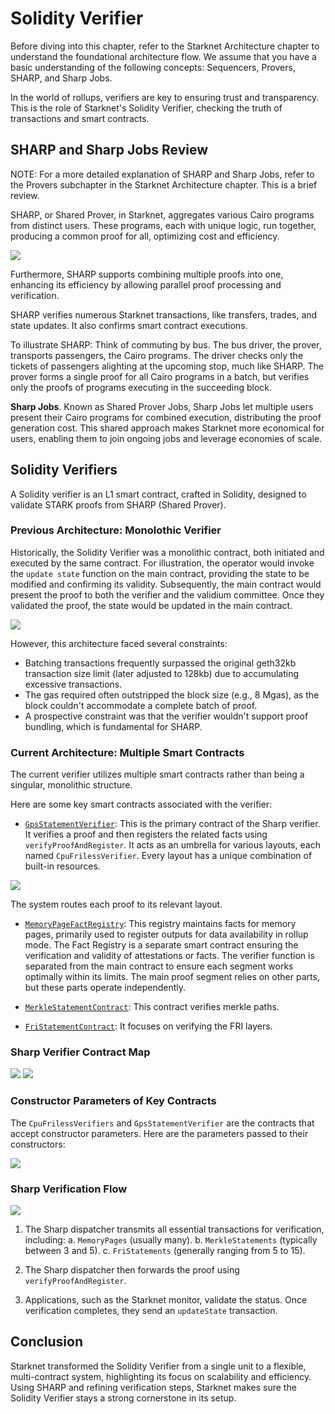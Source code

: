 # Solidity Verifier

Before diving into this chapter, refer to the Starknet Architecture chapter to understand the foundational architecture flow. We assume that you have a basic understanding of the following concepts: Sequencers, Provers, SHARP, and Sharp Jobs.

In the world of rollups, verifiers are key to ensuring trust and transparency. This is the role of Starknet's Solidity Verifier, checking the truth of transactions and smart contracts.

## SHARP and Sharp Jobs Review

NOTE: For a more detailed explanation of SHARP and Sharp Jobs, refer to the Provers subchapter in the Starknet Architecture chapter. This is a brief review.

SHARP, or Shared Prover, in Starknet, aggregates various Cairo programs from distinct users. These programs, each with unique logic, run together, producing a common proof for all, optimizing cost and efficiency.

![](https://hackmd.io/_uploads/HJ7UiFLfa.png)

Furthermore, SHARP supports combining multiple proofs into one, enhancing its efficiency by allowing parallel proof processing and verification.

SHARP verifies numerous Starknet transactions, like transfers, trades, and state updates. It also confirms smart contract executions.

To illustrate SHARP: Think of commuting by bus. The bus driver, the prover, transports passengers, the Cairo programs. The driver checks only the tickets of passengers alighting at the upcoming stop, much like SHARP. The prover forms a single proof for all Cairo programs in a batch, but verifies only the proofs of programs executing in the succeeding block.

**Sharp Jobs**. Known as Shared Prover Jobs, Sharp Jobs let multiple users present their Cairo programs for combined execution, distributing the proof generation cost. This shared approach makes Starknet more economical for users, enabling them to join ongoing jobs and leverage economies of scale.

## Solidity Verifiers

A Solidity verifier is an L1 smart contract, crafted in Solidity, designed to validate STARK proofs from SHARP (Shared Prover).

### Previous Architecture: Monolothic Verifier

Historically, the Solidity Verifier was a monolithic contract, both initiated and executed by the same contract. For illustration, the operator would invoke the `update state` function on the main contract, providing the state to be modified and confirming its validity. Subsequently, the main contract would present the proof to both the verifier and the validium committee. Once they validated the proof, the state would be updated in the main contract.

![](https://hackmd.io/_uploads/BJNEAKIzT.png)

However, this architecture faced several constraints:

- Batching transactions frequently surpassed the original geth32kb transaction size limit (later adjusted to 128kb) due to accumulating excessive transactions.
- The gas required often outstripped the block size (e.g., 8 Mgas), as the block couldn't accommodate a complete batch of proof.
- A prospective constraint was that the verifier wouldn't support proof bundling, which is fundamental for SHARP.

### Current Architecture: Multiple Smart Contracts

The current verifier utilizes multiple smart contracts rather than being a singular, monolithic structure.

Here are some key smart contracts associated with the verifier:

- [`GpsStatementVerifier`](https://etherscan.io/address/0x47312450b3ac8b5b8e247a6bb6d523e7605bdb60): This is the primary contract of the Sharp verifier. It verifies a proof and then registers the related facts using `verifyProofAndRegister`. It acts as an umbrella for various layouts, each named `CpuFrilessVerifier`. Every layout has a unique combination of built-in resources.

![](https://hackmd.io/_uploads/SyqKDqLzT.png)

The system routes each proof to its relevant layout.

- [`MemoryPageFactRegistry`](https://etherscan.io/address/0xfd14567eaf9ba941cb8c8a94eec14831ca7fd1b4): This registry maintains facts for memory pages, primarily used to register outputs for data availability in rollup mode. The Fact Registry is a separate smart contract ensuring the verification and validity of attestations or facts. The verifier function is separated from the main contract to ensure each segment works optimally within its limits. The main proof segment relies on other parts, but these parts operate independently.

- [`MerkleStatementContract`](https://etherscan.io/address/0x5899efea757e0dbd6d114b3375c23d7540f65fa4): This contract verifies merkle paths.

- [`FriStatementContract`](https://etherscan.io/address/0x3e6118da317f7a433031f03bb71ab870d87dd2dd): It focuses on verifying the FRI layers.

### Sharp Verifier Contract Map

![](https://hackmd.io/_uploads/r1Re_qUG6.png)
![](https://hackmd.io/_uploads/HkkOOc8M6.png)

### Constructor Parameters of Key Contracts

The `CpuFrilessVerifiers` and `GpsStatementVerifier` are the contracts that accept constructor parameters. Here are the parameters passed to their constructors:

![](https://hackmd.io/_uploads/rJgPt5UMp.png)

### Sharp Verification Flow

![](https://hackmd.io/_uploads/ByPO5qUMa.png)

1. The Sharp dispatcher transmits all essential transactions for verification, including:
   a. `MemoryPages` (usually many).
   b. `MerkleStatements` (typically between 3 and 5).
   c. `FriStatements` (generally ranging from 5 to 15).

2. The Sharp dispatcher then forwards the proof using `verifyProofAndRegister`.

3. Applications, such as the Starknet monitor, validate the status. Once verification completes, they send an `updateState` transaction.

## Conclusion

Starknet transformed the Solidity Verifier from a single unit to a flexible, multi-contract system, highlighting its focus on scalability and efficiency. Using SHARP and refining verification steps, Starknet makes sure the Solidity Verifier stays a strong cornerstone in its setup.
